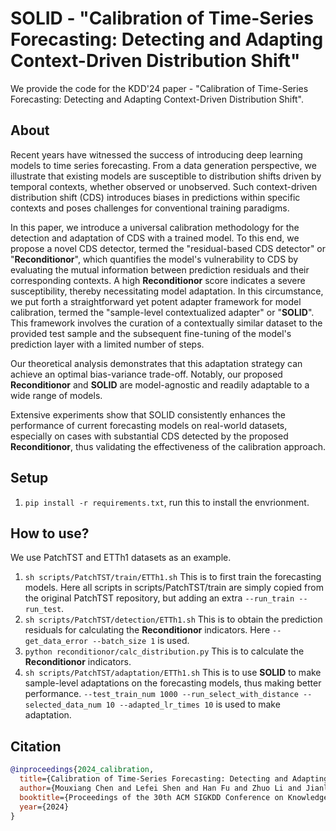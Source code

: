 # SOLID - "Calibration of Time-Series Forecasting: Detecting and Adapting Context-Driven Distribution Shift"

We provide the code for the KDD'24 paper - "Calibration of Time-Series Forecasting: Detecting and Adapting Context-Driven Distribution Shift".

## About

Recent years have witnessed the success of introducing deep learning models to time series forecasting. From a data generation perspective, we illustrate that existing models are susceptible to distribution shifts driven by temporal contexts, whether observed or unobserved. Such context-driven distribution shift (CDS) introduces biases in predictions within specific contexts and poses challenges for conventional training paradigms. 

In this paper, we introduce a universal calibration methodology for the detection and adaptation of CDS with a trained model. To this end, we propose a novel CDS detector, termed the "residual-based CDS detector" or "**Reconditionor**", which quantifies the model's vulnerability to CDS by evaluating the mutual information between prediction residuals and their corresponding contexts. A high **Reconditionor** score indicates a severe susceptibility, thereby necessitating model adaptation. In this circumstance, we put forth a straightforward yet potent adapter framework for model calibration, termed the "sample-level contextualized adapter" or "**SOLID**". This framework involves the curation of a contextually similar dataset to the provided test sample and the subsequent fine-tuning of the model's prediction layer with a limited number of steps. 

Our theoretical analysis demonstrates that this adaptation strategy can achieve an optimal bias-variance trade-off. Notably, our proposed **Reconditionor** and **SOLID** are model-agnostic and readily adaptable to a wide range of models. 

Extensive experiments show that SOLID consistently enhances the performance of current forecasting models on real-world datasets, especially on cases with substantial CDS detected by the proposed **Reconditionor**, thus validating the effectiveness of the calibration approach. 

## Setup 

1. `pip install -r requirements.txt`, run this to install the envrionment.

## How to use?

We use PatchTST and ETTh1 datasets as an example.

1. `sh scripts/PatchTST/train/ETTh1.sh` This is to first train the forecasting models. Here all scripts in scripts/PatchTST/train are simply copied from the original PatchTST repository, but adding an extra `--run_train --run_test`.
2. `sh scripts/PatchTST/detection/ETTh1.sh` This is to obtain the prediction residuals for calculating the **Reconditionor** indicators. Here `--get_data_error --batch_size 1` is used.
3. `python reconditionor/calc_distribution.py` This is to calculate the **Reconditionor** indicators.
4. `sh scripts/PatchTST/adaptation/ETTh1.sh` This is to use **SOLID** to make sample-level adaptations on the forecasting models, thus making better performance. `--test_train_num 1000 --run_select_with_distance --selected_data_num 10 --adapted_lr_times 10` is used to make adaptation.


## Citation

```bibtex
@inproceedings{2024_calibration,
  title={Calibration of Time-Series Forecasting: Detecting and Adapting Context-Driven Distribution Shift},
  author={Mouxiang Chen and Lefei Shen and Han Fu and Zhuo Li and Jianling Sun and Chenghao Liu}
  booktitle={Proceedings of the 30th ACM SIGKDD Conference on Knowledge Discovery and Data Mining},
  year={2024}
}
```
